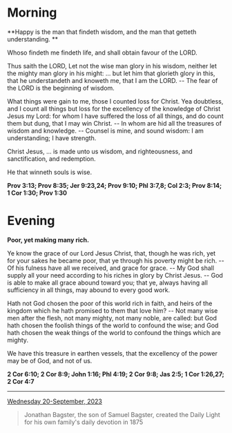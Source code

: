 # Morning

**Happy is the man that findeth wisdom, and the man that getteth understanding. **
 
Whoso findeth me findeth life, and shall obtain favour of the LORD.
 
Thus saith the LORD, Let not the wise man glory in his wisdom, neither let the mighty man glory in his might: ... but let him that glorieth glory in this, that he understandeth and knoweth me, that I am the LORD. -- The fear of the LORD is the beginning of wisdom.
 
What things were gain to me, those I counted loss for Christ. Yea doubtless, and I count all things but loss for the excellency of the knowledge of Christ Jesus my Lord: for whom I have suffered the loss of all things, and do count them but dung, that I may win Christ. -- In whom are hid all the treasures of wisdom and knowledge. -- Counsel is mine, and sound wisdom: I am understanding; I have strength.
 
Christ Jesus, ... is made unto us wisdom, and righteousness, and sanctification, and redemption.
 
He that winneth souls is wise.  

**Prov 3:13; Prov 8:35; Jer 9:23,24; Prov 9:10; Phl 3:7,8; Col 2:3; Prov 8:14; 1 Cor 1:30; Prov 1:30**

# Evening

**Poor, yet making many rich.**
 
Ye know the grace of our Lord Jesus Christ, that, though he was rich, yet for your sakes he became poor, that ye through his poverty might be rich. -- Of his fulness have all we received, and grace for grace. -- My God shall supply all your need according to his riches in glory by Christ Jesus. -- God is able to make all grace abound toward you; that ye, always having all sufficiency in all things, may abound to every good work.
 
Hath not God chosen the poor of this world rich in faith, and heirs of the kingdom which he hath promised to them that love him? -- Not many wise men after the flesh, not many mighty, not many noble, are called: but God hath chosen the foolish things of the world to confound the wise; and God hath chosen the weak things of the world to confound the things which are mighty.
 
We have this treasure in earthen vessels, that the excellency of the power may be of God, and not of us.  

**2 Cor 6:10; 2 Cor 8:9; John 1:16; Phl 4:19; 2 Cor 9:8; Jas 2:5; 1 Cor 1:26,27; 2 Cor 4:7**

---

[Wednesday 20-September, 2023](https://t.me/s/daily_light)

> Jonathan Bagster, the son of Samuel Bagster, created the Daily Light for his own family's daily devotion in 1875

